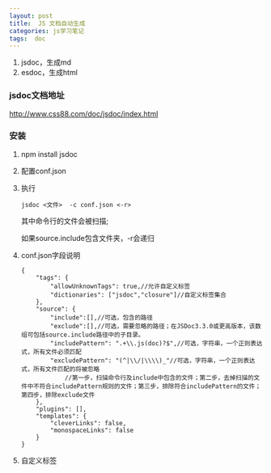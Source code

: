 ```yaml
---
layout: post
title:  JS 文档自动生成
categories: js学习笔记
tags:  doc
---
```


1. jsdoc，生成md
2. esdoc，生成html

### jsdoc文档地址
http://www.css88.com/doc/jsdoc/index.html

### 安装
1. npm install jsdoc
2. 配置conf.json
3.  执行

	```
	jsdoc <文件>  -c conf.json <-r>
	```

	其中命令行的文件会被扫描;

	如果source.include包含文件夹，-r会递归

4. conf.json字段说明
	```
	{
	    "tags": {
	        "allowUnknownTags": true,//允许自定义标签
	        "dictionaries": ["jsdoc","closure"]//自定义标签集合
	    },
	    "source": {
			"include":[],//可选，包含的路径
			"exclude":[],//可选，需要忽略的路径；在JSDoc3.3.0或更高版本，该数组可包括source.include路径中的子目录。
	        "includePattern": ".+\\.js(doc)?$",//可选，字符串，一个正则表达式，所有文件必须匹配
	        "excludePattern": "(^|\\/|\\\\)_"//可选，字符串，一个正则表达式，所有文件匹配的将被忽略
				//第一步，扫描命令行及include中包含的文件；第二步，去掉扫描的文件中不符合includePattern规则的文件；第三步，排除符合includePattern的文件；第四步，排除exclude文件
	    },
	    "plugins": [],
	    "templates": {
	        "cleverLinks": false,
	        "monospaceLinks": false
	    }
	}
	```
5. 自定义标签
